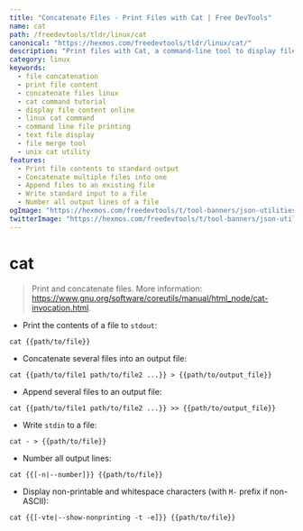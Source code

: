 ```yaml
---
title: "Concatenate Files - Print Files with Cat | Free DevTools"
name: cat
path: /freedevtools/tldr/linux/cat
canonical: "https://hexmos.com/freedevtools/tldr/linux/cat/"
description: "Print files with Cat, a command-line tool to display file content. Quickly concatenate multiple files into one with Cat. Free online tool, no registration required."
category: linux
keywords:
  - file concatenation
  - print file content
  - concatenate files linux
  - cat command tutorial
  - display file content online
  - linux cat command
  - command line file printing
  - text file display
  - file merge tool
  - unix cat utility
features:
  - Print file contents to standard output
  - Concatenate multiple files into one
  - Append files to an existing file
  - Write standard input to a file
  - Number all output lines of a file
ogImage: "https://hexmos.com/freedevtools/t/tool-banners/json-utilities-banner.png"
twitterImage: "https://hexmos.com/freedevtools/t/tool-banners/json-utilities-banner.png"
---
```


# cat

> Print and concatenate files.
> More information: <https://www.gnu.org/software/coreutils/manual/html_node/cat-invocation.html>.

- Print the contents of a file to `stdout`:

`cat {{path/to/file}}`

- Concatenate several files into an output file:

`cat {{path/to/file1 path/to/file2 ...}} > {{path/to/output_file}}`

- Append several files to an output file:

`cat {{path/to/file1 path/to/file2 ...}} >> {{path/to/output_file}}`

- Write `stdin` to a file:

`cat - > {{path/to/file}}`

- Number all output lines:

`cat {{[-n|--number]}} {{path/to/file}}`

- Display non-printable and whitespace characters (with `M-` prefix if non-ASCII):

`cat {{[-vte|--show-nonprinting -t -e]}} {{path/to/file}}`

